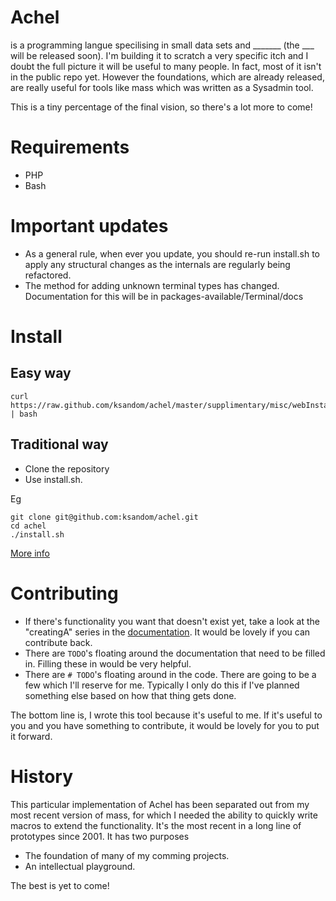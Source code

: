 # Achel
is a programming langue specilising in small data sets and _______ (the ___ will be released soon). I'm building it to scratch a very specific itch and I doubt the full picture it will be useful to many people. In fact, most of it isn't in the public repo yet. However the foundations, which are already released, are really useful for tools like mass which was written as a Sysadmin tool.

This is a tiny percentage of the final vision, so there's a lot more to come!

# Requirements

* PHP
* Bash

# Important updates

* As a general rule, when ever you update, you should re-run install.sh to apply any structural changes as the internals are regularly being refactored.
* The method for adding unknown terminal types has changed. Documentation for this will be in packages-available/Terminal/docs

# Install

## Easy way

    curl https://raw.github.com/ksandom/achel/master/supplimentary/misc/webInstall | bash

## Traditional way

* Clone the repository
* Use install.sh.

Eg

    git clone git@github.com:ksandom/achel.git
    cd achel
    ./install.sh

[More info](/ksandom/achel/blob/master/docs/install.md)


# Contributing

* If there's functionality you want that doesn't exist yet, take a look at the "creatingA" series in the [documentation](tree/master/docs). It would be lovely if you can contribute back.
* There are `TODO`'s floating around the documentation that need to be filled in. Filling these in would be very helpful.
* There are `# TODO`'s floating around in the code. There are going to be a few which I'll reserve for me. Typically I only do this if I've planned something else based on how that thing gets done.

The bottom line is, I wrote this tool because it's useful to me. If it's useful to you and you have something to contribute, it would be lovely for you to put it forward.

# History
This particular implementation of Achel has been separated out from my most recent version of mass, for which I needed the ability to quickly write macros to extend the functionality. It's the most recent in a long line of prototypes since 2001. It has two purposes

* The foundation of many of my comming projects.
* An intellectual playground.

The best is yet to come!
